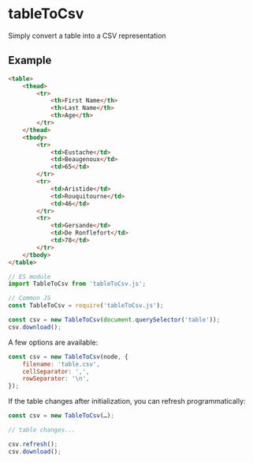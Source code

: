 # tableToCsv
Simply convert a table into a CSV representation

## Example

```html
<table>
    <thead>
        <tr>
            <th>First Name</th>
            <th>Last Name</th>
            <th>Age</th>
        </tr>
    </thead>
    <tbody>
        <tr>
            <td>Eustache</td>
            <td>Beaugenoux</td>
            <td>65</td>
        </tr>
        <tr>
            <td>Aristide</td>
            <td>Rouquitourne</td>
            <td>46</td>
        </tr>
        <tr>
            <td>Gersande</td>
            <td>De Ronflefort</td>
            <td>78</td>
        </tr>
    </tbody>
</table>
```

```js
// ES module
import TableToCsv from 'tableToCsv.js';

// Common JS
const TableToCsv = require('tableToCsv.js');

const csv = new TableToCsv(document.querySelector('table'));
csv.download();
```

A few options are available:

```js
const csv = new TableToCsv(node, {
    filename: 'table.csv',
    cellSeparator: ',',
    rowSeparator: '\n',
});
```

If the table changes after initialization, you can refresh programmatically:

```js
const csv = new TableToCsv(…);

// table changes...

csv.refresh();
csv.download();
```
